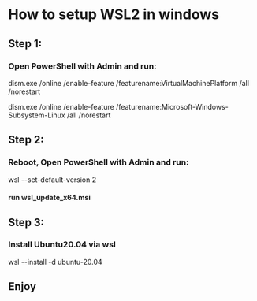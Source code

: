 # How to setup WSL2 in windows

## Step 1: 
### Open PowerShell with Admin and run: 

dism.exe /online /enable-feature /featurename:VirtualMachinePlatform /all /norestart

dism.exe /online /enable-feature /featurename:Microsoft-Windows-Subsystem-Linux /all /norestart

## Step 2: 
### Reboot, Open PowerShell with Admin and run: 

wsl --set-default-version 2

#### run wsl_update_x64.msi

## Step 3: 
### Install Ubuntu20.04 via wsl

wsl --install -d ubuntu-20.04

## Enjoy